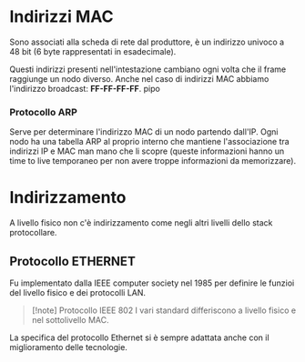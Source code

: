 # Indirizzi MAC
Sono associati alla scheda di rete dal produttore, è un indirizzo univoco a 48 bit (6 byte rappresentati in esadecimale).

Questi indirizzi presenti nell'intestazione cambiano ogni volta che il frame raggiunge un nodo diverso.
Anche nel caso di indirizzi MAC abbiamo l'indirizzo broadcast: **FF-FF-FF-FF**.
pipo
### Protocollo ARP
Serve per determinare l'indirizzo MAC di un nodo partendo dall'IP. Ogni nodo ha una tabella ARP al proprio interno che mantiene l'associazione tra indirizzi IP e MAC man mano che li scopre (queste informazioni hanno un time to live temporaneo per non avere troppe informazioni da memorizzare).

# Indirizzamento
A livello fisico non c'è indirizzamento come negli altri livelli dello stack protocollare.

## Protocollo ETHERNET
Fu implementato dalla IEEE computer society nel 1985 per definire le funzioi del livello fisico e dei protocolli LAN.
>[!note] Protocollo IEEE 802
>I vari standard differiscono a livello fisico e nel sottolivello MAC.

La specifica del protocollo Ethernet si è sempre adattata anche con il miglioramento delle tecnologie.

